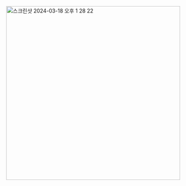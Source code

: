 <img width="468" alt="스크린샷 2024-03-18 오후 1 28 22" src="https://github.com/parkingkim/parkingkim-webapp/assets/62367797/08d27fc4-2995-4a60-82ee-3016a23f0057">
